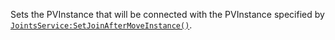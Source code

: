 Sets the PVInstance that will be connected with the PVInstance specified
by [`JointsService:SetJoinAfterMoveInstance()`](https://create.roblox.com/docs/reference/engine/classes/JointsService#SetJoinAfterMoveInstance).